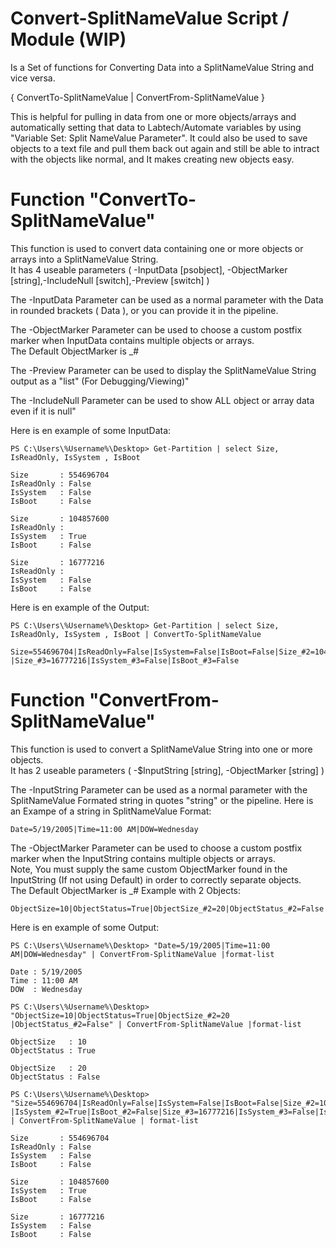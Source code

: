 # Convert-SplitNameValue Script / Module (WIP)
Is a Set of functions for Converting Data into a SplitNameValue String and vice versa. 

{ ConvertTo-SplitNameValue | ConvertFrom-SplitNameValue }

This is helpful for pulling in data from one or more objects/arrays and automatically setting that data to Labtech/Automate variables by using "Variable Set: Split NameValue Parameter". It could also be used to save objects to a text file and pull them back out again and still be able to intract with the objects like normal, and It makes creating new objects easy.

# Function "ConvertTo-SplitNameValue"
This function is used to convert data containing one or more objects or arrays into a SplitNameValue String.<br />
It has 4 useable parameters ( -InputData [psobject], -ObjectMarker [string],-IncludeNull [switch],-Preview [switch] )

The -InputData Parameter can be used as a normal parameter with the Data in rounded brackets ( Data ), or you can provide it in the pipeline.

The -ObjectMarker Parameter can be used to choose a custom postfix marker when InputData contains multiple objects or arrays.<br />
The Default ObjectMarker is &lowbar;#

The -Preview Parameter can be used to display the SplitNameValue String output as a "list" (For Debugging/Viewing)"

The -IncludeNull Parameter can be used to show ALL object or array data even if it is null"

Here is en example of some InputData:
```
PS C:\Users\%Username%\Desktop> Get-Partition | select Size, IsReadOnly, IsSystem , IsBoot

Size       : 554696704
IsReadOnly : False
IsSystem   : False
IsBoot     : False

Size       : 104857600
IsReadOnly : 
IsSystem   : True
IsBoot     : False

Size       : 16777216
IsReadOnly : 
IsSystem   : False
IsBoot     : False

```
Here is en example of the Output:
```
PS C:\Users\%Username%\Desktop> Get-Partition | select Size, IsReadOnly, IsSystem , IsBoot | ConvertTo-SplitNameValue

Size=554696704|IsReadOnly=False|IsSystem=False|IsBoot=False|Size_#2=104857600|IsSystem_#2=True|IsBoot_#2=False
|Size_#3=16777216|IsSystem_#3=False|IsBoot_#3=False

```

# Function "ConvertFrom-SplitNameValue"
This function is used to convert a SplitNameValue String into one or more objects.<br />
It has 2 useable parameters ( -$InputString [string], -ObjectMarker [string] )

The -InputString Parameter can be used as a normal parameter with the SplitNameValue Formated string in quotes "string" or the pipeline.
Here is an Exampe of a string in SplitNameValue Format: 
```
Date=5/19/2005|Time=11:00 AM|DOW=Wednesday
```
The -ObjectMarker Parameter can be used to choose a custom postfix marker when the InputString contains multiple objects or arrays.<br />
Note, You must supply the same custom ObjectMarker found in the InputString (If not using Default) in order to correctly separate objects.<br />
The Default ObjectMarker is &lowbar;# Example with 2 Objects: 
```
ObjectSize=10|ObjectStatus=True|ObjectSize_#2=20|ObjectStatus_#2=False
```
Here is en example of some Output:

```
PS C:\Users\%Username%\Desktop> "Date=5/19/2005|Time=11:00 AM|DOW=Wednesday" | ConvertFrom-SplitNameValue |format-list

Date : 5/19/2005
Time : 11:00 AM
DOW  : Wednesday

PS C:\Users\%Username%\Desktop> "ObjectSize=10|ObjectStatus=True|ObjectSize_#2=20
|ObjectStatus_#2=False" | ConvertFrom-SplitNameValue |format-list

ObjectSize   : 10
ObjectStatus : True

ObjectSize   : 20
ObjectStatus : False

PS C:\Users\%Username%\Desktop> "Size=554696704|IsReadOnly=False|IsSystem=False|IsBoot=False|Size_#2=104857600
|IsSystem_#2=True|IsBoot_#2=False|Size_#3=16777216|IsSystem_#3=False|IsBoot_#3=False" | ConvertFrom-SplitNameValue | format-list

Size       : 554696704
IsReadOnly : False
IsSystem   : False
IsBoot     : False

Size       : 104857600
IsSystem   : True
IsBoot     : False
           
Size       : 16777216
IsSystem   : False
IsBoot     : False

```
